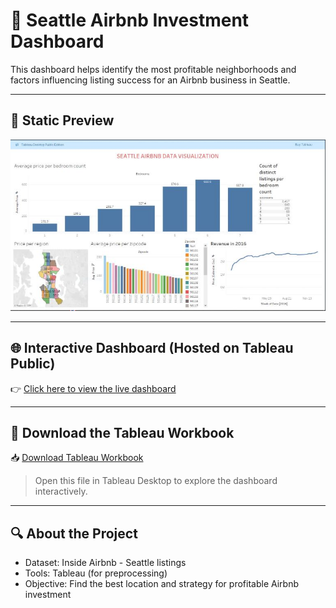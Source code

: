 # 🏡 Seattle Airbnb Investment Dashboard

This dashboard helps identify the most profitable neighborhoods and factors influencing listing success for an Airbnb business in Seattle.

---

## 📸 Static Preview

![Seattle Airbnb Dashboard](seattle%20airbnb%20dashboard.JPG)

---

## 🌐 Interactive Dashboard (Hosted on Tableau Public)

👉 [Click here to view the live dashboard](https://public.tableau.com/views/Seattle%20airbnb%20dataviz/Dashboard1?:language=en-US&publish=yes&:sid=&:redirect=auth&:display_count=n&:origin=viz_share_link)

---

## 💾 Download the Tableau Workbook

📥 [Download Tableau Workbook](https://github.com/ISHOOO/Seattle_airbnb_investment_dashboard/raw/main/seattle_airbnb_dataviz.twbx)


> Open this file in Tableau Desktop to explore the dashboard interactively.

---

## 🔍 About the Project

- Dataset: Inside Airbnb - Seattle listings
- Tools: Tableau (for preprocessing)
- Objective: Find the best location and strategy for profitable Airbnb investment
